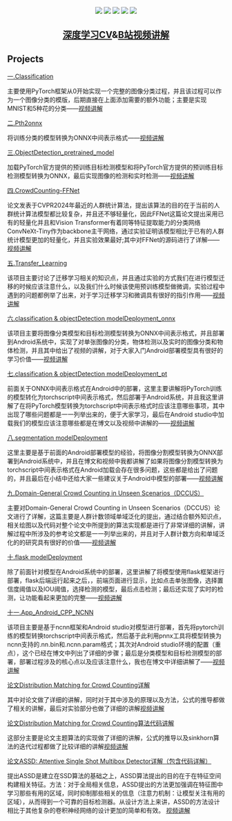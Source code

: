 <p align = "center">
	<a href = "https://blog.csdn.net/keep_trying_go/category_12736526.html"><img src = "https://img.shields.io/badge/Python-PyTorch-%23CC05FF"/></a>
	<a href = "https://blog.csdn.net/keep_trying_go/category_12736526.html"><img src = "https://img.shields.io/badge/PyTorch-Classification-%23CC05FF"/></a>
	<a href = "https://blog.csdn.net/keep_trying_go/category_12736526.html"><img src = "https://img.shields.io/badge/PyTorch-ObjectDetection-%23CC05FF"/></a>
	<a href = "https://blog.csdn.net/keep_trying_go/category_12736526.html"><img src = "https://img.shields.io/badge/PyTorch-CrowdCounting-%23CC05FF"/></a>
	<a href = "https://blog.csdn.net/keep_trying_go/category_12736526.html"><img src = "https://img.shields.io/badge/Android-modelDeployment-%23CC05FF"/></a>
</p>

<h2 align = "center"><a href = "https://blog.csdn.net/Keep_Trying_Go/article/details/140778634">深度学习CV</a>&<a href = "https://www.bilibili.com/video/BV1E2vMeTEkr/?vd_source=b2eaaddb2c69bf42517a2553af8444ab">B站视频讲解</a></h2>

<p></p>
<h2>Projects</h2>
<a text-decoration="none" href = "https://blog.csdn.net/Keep_Trying_Go/article/details/140778634" >一.Classification</a><br/><p>主要使用PyTorch框架从0开始实现一个完整的图像分类过程，并且该过程可以作为一个图像分类的模版，后期直接在上面添加需要的额外功能；主要是实现MNIST和5种花的分类——<a href = "https://www.bilibili.com/video/BV1E2vMeTEkr/">视频讲解</a></p>

<a text-decoration="none" href = "https://mydreamambitious.blog.csdn.net/article/details/141189496" >二.Pth2onnx</a><br/><p>将训练分类的模型转换为ONNX中间表示格式——<a href = "https://www.bilibili.com/video/BV1E2vMeTEkr?p=8">视频讲解</a></p>

<a text-decoration="none" href = "https://mydreamambitious.blog.csdn.net/article/details/141264876" >三.ObjectDetection_pretrained_model</a><br/><p>加载PyTorch官方提供的预训练目标检测模型和将PyTorch官方提供的预训练目标检测模型转换为ONNX，最后实现图像的检测和实时检测——<a href = "https://www.bilibili.com/video/BV1YBeGeNEtX?p=1">视频讲解</a></p>

<a text-decoration="none" href = "https://mydreamambitious.blog.csdn.net/article/details/141355068" >四.CrowdCounting-FFNet</a><br/><p>论文发表于CVPR2024年最近的人群统计算法，提出该算法的目的在于当前的人群统计算法模型都比较复杂，并且还不够轻量化，因此FFNet这篇论文提出采用已有的轻量化并且和Vision Transformer有着同等特征提取能力的分类网络ConvNeXt-Tiny作为backbone主干网络，通过实验证明该模型相比于已有的人群统计模型更加的轻量化，并且实验效果最好;其中对FFNet的源码进行了详解——<a href = "https://www.bilibili.com/video/BV1N2WHesEPr?p=1">视频讲解</a></p>

<a text-decoration="none" href = "https://mydreamambitious.blog.csdn.net/article/details/142053166" >五.Transfer_Learning</a><br/><p>该项目主要讨论了迁移学习相关的知识点，并且通过实验的方式我们在进行模型迁移的时候应该注意什么，以及我们什么时候该使用预训练模型做微调，实验过程中遇到的问题都例举了出来，对于学习迁移学习和微调具有很好的指引作用——<a href = "https://www.bilibili.com/video/BV1CGtNe7Esj/?vd_source=b2eaaddb2c69bf42517a2553af8444ab">视频讲解</a></p>

<a text-decoration="none" href = "https://mydreamambitious.blog.csdn.net/article/details/142208427" >六.classification & objectDetection modelDeployment_onnx</a><br/><p>该项目主要将图像分类模型和目标检测模型转换为ONNX中间表示格式，并且部署到Android系统中，实现了对单张图像的分类，物体检测以及实时的图像分类和物体检测，并且其中给出了视频的讲解，对于大家入门Android部署模型具有很好的学习价值——<a href = "https://www.bilibili.com/video/BV1jjsvejEu2?p=1">视频讲解</a></p>

<a text-decoration="none" href = "https://mydreamambitious.blog.csdn.net/article/details/142523816" >七.classification & objectDetection modelDeployment_pt</a><br/><p>前面关于ONNX中间表示格式在Android中的部署，这里主要讲解将PyTorch训练的模型转化为torchscript中间表示格式，然后部署于Android系统，并且我这里讲解了在将PyTorch模型转换为torchscript中间表示格式时应该注意哪些事项，其中出现了哪些问题都是一一列举出来的，便于大家学习，最后在Android studio中加载我们的模型应该注意哪些都是在博文以及视频中讲解的——<a href = "https://www.bilibili.com/video/BV1jjsvejEu2?p=4">视频讲解</a></p>

<a text-decoration="none" href = "https://mydreamambitious.blog.csdn.net/article/details/142708948" >八.segmentation modelDeployment</a><br/><p>这里主要是基于前面的Android部署模型的经验，将图像分割模型转换为ONNX部署到Android系统中，并且在博文和视频中我都讲解了如果将图像分割模型转换为torchscript中间表示格式在Android加载会存在很多问题，这些都是给出了问题的，并且最后在小结中还给大家一些建议关于Android中模型的部署——<a href = "https://www.bilibili.com/video/BV1jjsvejEu2?p=5">视频讲解</a></p>

<a text-decoration="none" href = "https://mydreamambitious.blog.csdn.net/article/details/142730047" >九.Domain-General Crowd Counting in Unseen Scenarios（DCCUS）</a><p>主要对Domain-General Crowd Counting in Unseen Scenarios（DCCUS）论文进行了详解，这篇主要是人群计数领域单域泛化的提出，通过结合额外知识点，相关绘图以及代码对整个论文中所提到的算法实现都是进行了非常详细的讲解，讲解过程中所涉及的参考论文都是一一列举出来的，并且对于人群计数方向和单域泛化的的研究具有很好的价值——<a href = "https://www.bilibili.com/video/BV1N2WHesEPr?p=6">视频讲解</a></p>

<a text-decoration="none" href = "https://github.com/KeepTryingTo/DeepLearning/tree/main/modelDeployment/flask_modelDeployment_onnx" >十.flask modelDeployment</a><p>除了前面针对模型在Android系统中的部署，这里讲解了将模型使用flask框架进行部署，flask后端运行起来之后，，前端页面进行显示，比如点击单张图像，选择置信度阈值以及IOU阈值，选择检测的模型，最后点击检测；最后还实现了实时的检测，让功能看起来更加的完整——<a href = "https://www.bilibili.com/video/BV1jjsvejEu2?p=3">视频讲解</a></p>

<a text-decoration="none" href = "https://mydreamambitious.blog.csdn.net/article/details/142588623" >十一.App_Android_CPP_NCNN</a><p>该项目主要是基于ncnn框架和Android studio对模型进行部署，首先将pytorch训练的模型转换torchscript中间表示格式，然后基于此利用pnnx工具将模型转换为ncnn支持的.nn.bin和.ncnn.param格式；其次对Android studio环境的配置（重点），这个已经在博文中列出了详细的步骤；最后是分类模型和目标检测模型的部署，部署过程涉及的核心点以及应该注意什么，我也在博文中详细讲解了——<a href = "">视频讲解</a></p>

<a text-decoration="none" href = "https://blog.csdn.net/Keep_Trying_Go/article/details/143133438" >论文Distribution Matching for Crowd Counting详解</a><p>其中对论文做了详细的讲解，同时对于其中涉及的原理以及方法，公式的推导都做了相关的讲解，最后对实验部分也做了详细的讲解<a href = "https://www.bilibili.com/video/BV1N2WHesEPr?vd_source=b2eaaddb2c69bf42517a2553af8444ab&p=7&spm_id_from=333.788.videopod.episodes">视频讲解</a></p>


<a text-decoration="none" href = "https://mydreamambitious.blog.csdn.net/article/details/143219789" >论文Distribution Matching for Crowd Counting算法代码讲解</a><p>这部分主要是论文主题算法的实现做了详细的讲解，公式的推导以及sinkhorn算法的迭代过程都做了比较详细的讲解<a href = "https://www.bilibili.com/video/BV1N2WHesEPr?vd_source=b2eaaddb2c69bf42517a2553af8444ab&p=7&spm_id_from=333.788.videopod.episodes">视频讲解</a></p>


<a text-decoration="none" href = "https://mydreamambitious.blog.csdn.net/article/details/143247917" >论文ASSD: Attentive Single Shot Multibox Detector详解（包含代码详解）</a><p>提出ASSD是建立在SSD算法的基础之上，ASSD算法提出的目的在于在特征空间构建相关特征。方法：对于全局相关信息，ASSD提出的方法更加强调在特征图中学习那些有用的区域，同时抑制那些相关的信息（注意力机制：让模型关注有用的区域），从而得到一个可靠的目标检测器。从设计方法上来讲，ASSD的方法设计相比于其他复杂的卷积神经网络的设计更加的简单和有效。
<a href = "">视频讲解</a></p>


